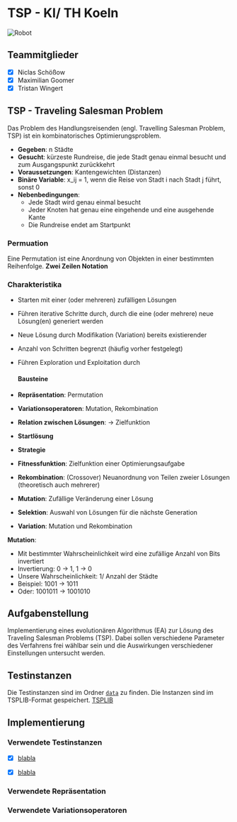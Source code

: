 # TSP - KI/ TH Koeln 

![Robot](https://media.giphy.com/media/v1.Y2lkPTc5MGI3NjExazZ3eXFtNDFycjhzenhybGF3NW1pcXVueGMwZ2VkNTk0aml2bHNtayZlcD12MV9naWZzX3NlYXJjaCZjdD1n/0lGd2OXXHe4tFhb7Wh/giphy.gif)

## Teammitglieder
- [x] Niclas Schößow
- [x] Maximilian Goomer
- [x] Tristan Wingert

## TSP - Traveling Salesman Problem
Das Problem des Handlungsreisenden (engl. Travelling Salesman Problem, TSP) ist ein kombinatorisches Optimierungsproblem.

* **Gegeben**: n Städte
* **Gesucht**: kürzeste Rundreise, die jede Stadt genau einmal besucht und zum Ausgangspunkt zurückkehrt
* **Voraussetzungen**: Kantengewichten (Distanzen)
* **Binäre Variable**: x_ij = 1, wenn die Reise von Stadt i nach Stadt j führt, sonst 0
* **Nebenbedingungen**: 
    * Jede Stadt wird genau einmal besucht
    * Jeder Knoten hat genau eine eingehende und eine ausgehende Kante
    * Die Rundreise endet am Startpunkt
  
### Permuation
Eine Permutation ist eine Anordnung von Objekten in einer bestimmten Reihenfolge.
**Zwei Zeilen Notation**


### Charakteristika
* Starten mit einer (oder mehreren) zufälligen Lösungen
* Führen iterative Schritte durch, durch die eine (oder mehrere) neue Lösung(en) generiert werden
* Neue Lösung durch Modifikation (Variation) bereits existierender
* Anzahl von Schritten begrenzt (häufig vorher festgelegt)
* Führen Exploration und Exploitation durch

  #### Bausteine
* **Repräsentation**: Permutation
* **Variationsoperatoren**: Mutation, Rekombination
* **Relation zwischen Lösungen**: → Zielfunktion
* **Startlösung**
* **Strategie** 
* **Fitnessfunktion**: Zielfunktion einer Optimierungsaufgabe
* **Rekombination**: (Crossover) Neuanordnung von Teilen zweier Lösungen (theoretisch auch mehrerer)
* **Mutation**: Zufällige Veränderung einer Lösung
* **Selektion**: Auswahl von Lösungen für die nächste Generation
* **Variation**: Mutation und Rekombination 

**Mutation**: 
* Mit bestimmter Wahrscheinlichkeit wird eine zufällige Anzahl von Bits invertiert
* Invertierung: 0 → 1, 1 → 0
* Unsere Wahrscheinlichkeit: 1/ Anzahl der Städte
* Beispiel: 1001 → 1011
* Oder: 1001011 → 1001010 


## Aufgabenstellung
Implementierung eines evolutionären Algorithmus (EA) zur Lösung des Traveling Salesman Problems (TSP).
Dabei sollen verschiedene Parameter des Verfahrens frei wählbar
sein und die Auswirkungen verschiedener Einstellungen untersucht werden.




## Testinstanzen

Die Testinstanzen sind im Ordner [`data`](./data) zu finden. 
Die Instanzen sind im TSPLIB-Format gespeichert.
[TSPLIB](http://comopt.ifi.uni-heidelberg.de/software/TSPLIB95/)


## Implementierung

### Verwendete Testinstanzen
- [x] [blabla]()
- [x] [blabla]()


### Verwendete Repräsentation


### Verwendete Variationsoperatoren
